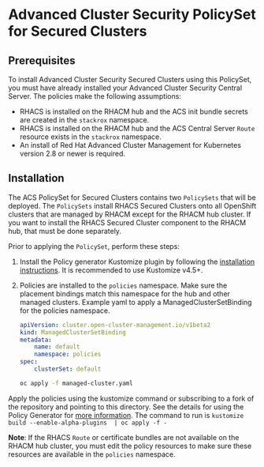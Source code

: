 # Advanced Cluster Security PolicySet for Secured Clusters

## Prerequisites

To install Advanced Cluster Security Secured Clusters using this PolicySet, 
you must have already installed your Advanced Cluster Security Central Server.
The policies make the following assumptions:

 - RHACS is installed on the RHACM hub and the ACS init bundle secrets are created
   in the `stackrox` namespace.
 - RHACS is installed on the RHACM hub and the ACS Central Server `Route` resource 
   exists in the `stackrox` namespace.
 - An install of Red Hat Advanced Cluster Management for Kubernetes version 2.8
   or newer is required.
  

## Installation

The ACS PolicySet for Secured Clusters contains two `PolicySets` that will be deployed.
The `PolicySets` install RHACS Secured Clusters onto all OpenShift clusters that are 
managed by RHACM except for the RHACM hub cluster.  If you want to install the RHACS
Secured Cluster component to the RHACM hub, that must be done separately.

Prior to applying the `PolicySet`, perform these steps:

1. Install the Policy generator Kustomize plugin by following the [installation instructions](https://github.com/open-cluster-management-io/policy-generator-plugin#installation). It is recommended to use Kustomize v4.5+.
2. Policies are installed to the `policies` namespace.
   Make sure the placement bindings match this namespace for the hub and other managed clusters.
   Example yaml to apply a ManagedClusterSetBinding for the policies namespace.

    ```yaml
    apiVersion: cluster.open-cluster-management.io/v1beta2
    kind: ManagedClusterSetBinding
    metadata:
        name: default
        namespace: policies
    spec:
        clusterSet: default
    ```
    ```bash
    oc apply -f managed-cluster.yaml 
    ```

Apply the policies using the kustomize command or subscribing to a fork of the repository and pointing to this directory.  See the details for using the Policy Generator for [more information](https://github.com/stolostron/policy-collection/tree/main/policygenerator).  The command to run is `kustomize build --enable-alpha-plugins  | oc apply -f -`

**Note**: If the RHACS `Route` or certificate bundles are not available on the RHACM 
hub cluster, you must edit the policy resources to make sure these resources are
available in the `policies` namespace. 

